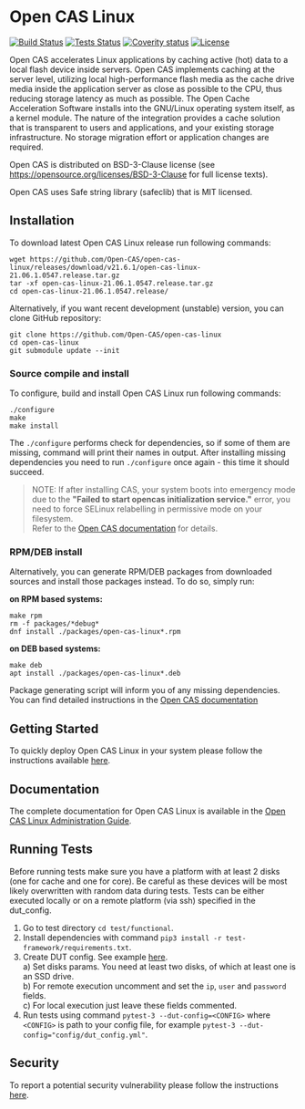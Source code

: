 # Open CAS Linux

[![Build Status](https://d1rxsi9lvcwnz5.cloudfront.net/master-status/ocl/build/curr-badge.svg)](https://d1rxsi9lvcwnz5.cloudfront.net/master-status/ocl/build/build.html)
[![Tests Status](https://d1rxsi9lvcwnz5.cloudfront.net/master-status/ocl/tests/curr-badge.svg)](https://d1rxsi9lvcwnz5.cloudfront.net/master-status/ocl/tests/tests.html)
[![Coverity status](https://scan.coverity.com/projects/19084/badge.svg)](https://scan.coverity.com/projects/open-cas-open-cas-linux)
[![License](https://d1rxsi9lvcwnz5.cloudfront.net/master-status/license-badge.svg)](LICENSE)

Open CAS  accelerates Linux applications by caching active (hot) data to
a local flash device inside servers. Open CAS implements caching at the
server level, utilizing local high-performance flash media as the cache drive
media inside the application server as close as possible to the CPU, thus
reducing storage latency as much as possible.
The Open Cache Acceleration Software installs into the GNU/Linux operating
system itself, as a kernel module. The nature of the integration provides a
cache solution that is transparent to users and  applications, and your
existing storage infrastructure. No storage migration effort or application
changes are required.

Open CAS is distributed on BSD-3-Clause license (see
https://opensource.org/licenses/BSD-3-Clause for full license texts).

Open CAS uses Safe string library (safeclib) that is MIT licensed.

## Installation

To download latest Open CAS Linux release run following commands:

```
wget https://github.com/Open-CAS/open-cas-linux/releases/download/v21.6.1/open-cas-linux-21.06.1.0547.release.tar.gz
tar -xf open-cas-linux-21.06.1.0547.release.tar.gz
cd open-cas-linux-21.06.1.0547.release/
```

Alternatively, if you want recent development (unstable) version, you can clone GitHub repository:

```
git clone https://github.com/Open-CAS/open-cas-linux
cd open-cas-linux
git submodule update --init
```

### Source compile and install

To configure, build and install Open CAS Linux run following commands:

```
./configure
make
make install
```

The `./configure` performs check for dependencies, so if some of them are missing,
command will print their names in output. After installing missing dependencies
you need to run `./configure` once again - this time it should succeed.

> NOTE: If after installing CAS, your system boots into emergency mode due to the
> **"Failed to start opencas initialization service."** error, you need to force SELinux
> relabelling in permissive mode on your filesystem.\
> Refer to the [Open CAS documentation](https://open-cas.github.io/guide_running.html#rebooting-power-cycling-and-open-cas-linux-autostart) for details.

### RPM/DEB install

Alternatively, you can generate RPM/DEB packages from downloaded sources and
install those packages instead. To do so, simply run:

__on RPM based systems:__
```
make rpm
rm -f packages/*debug*
dnf install ./packages/open-cas-linux*.rpm
```

__on DEB based systems:__
```
make deb
apt install ./packages/open-cas-linux*.deb
```

Package generating script will inform you of any missing dependencies.
You can find detailed instructions in the [Open CAS documentation](https://open-cas.github.io/guide_installing.html#creating-rpmdeb-packages)

## Getting Started

To quickly deploy Open CAS Linux in your system please follow the instructions
available [here](https://open-cas.github.io/getting_started_open_cas_linux.html).

## Documentation

The complete documentation for Open CAS Linux is available in the
[Open CAS Linux Administration Guide](https://open-cas.github.io/guide_introduction.html).

## Running Tests

Before running tests make sure you have a platform with at least 2 disks (one for cache and one for core). Be careful as these devices will be most likely overwritten with random data during tests. Tests can be either executed locally or on a remote platform (via ssh) specified in the dut_config.

1. Go to test directory `cd test/functional`.
1. Install dependencies with command `pip3 install -r test-framework/requirements.txt`.
1. Create DUT config. See example [here](test/functional/config/example_dut_config.yml).  
    a) Set disks params. You need at least two disks, of which at least one is an SSD drive.  
    b) For remote execution uncomment and set the `ip`, `user` and `password` fields.  
    c) For local execution just leave these fields commented.
1. Run tests using command `pytest-3 --dut-config=<CONFIG>` where `<CONFIG>` is path to your config file, for example `pytest-3 --dut-config="config/dut_config.yml"`.

## Security

To report a potential security vulnerability please follow the instructions
[here](https://open-cas.github.io/contributing.html#reporting-a-potential-security-vulnerability).
